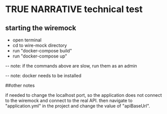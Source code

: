 # TRUE NARRATIVE technical test


## starting the wiremock

- open terminal
- cd to wire-mock directory
- run "docker-compose build" 
- run "docker-compose up"

-- note: if the commands above are slow, run them as an admin

-- note: docker needs to be installed


##other notes

if needed to change the localhost port, 
so the application does not connect to the wiremock and connect to the real API. 
then navigate to "application.yml" in the project and change the value of "apiBaseUrl".

